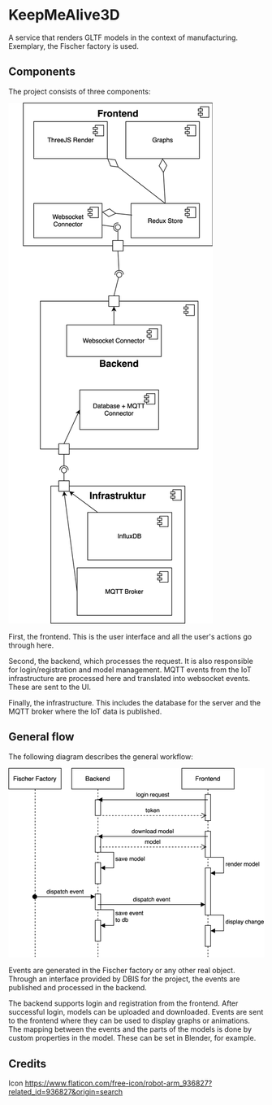 # KeepMeAlive3D

A service that renders GLTF models in the context of manufacturing. Exemplary, the Fischer factory is used.

## Components

The project consists of three components:

![Components](./assets/Components.svg)

First, the frontend. This is the user interface and all the user's actions go through here.

Second, the backend, which processes the request. It is also responsible for login/registration and model management.
MQTT events from the IoT infrastructure are processed here and translated into websocket events. These are sent to the
UI.

Finally, the infrastructure. This includes the database for the server and the MQTT broker where the IoT data is
published.

## General flow

The following diagram describes the general workflow:

![General Flow](./assets/flow.svg)

Events are generated in the Fischer factory or any other real object. Through an interface provided by DBIS for the
project, the events are published and processed in the backend.

The backend supports login and registration from the frontend. After successful login, models can be uploaded and
downloaded. Events are sent to the frontend where they can be used to display graphs or animations. The mapping between
the events and the parts of the models is done by custom properties in the model. These can be set in Blender, for
example.

## Credits

Icon https://www.flaticon.com/free-icon/robot-arm_936827?related_id=936827&origin=search

